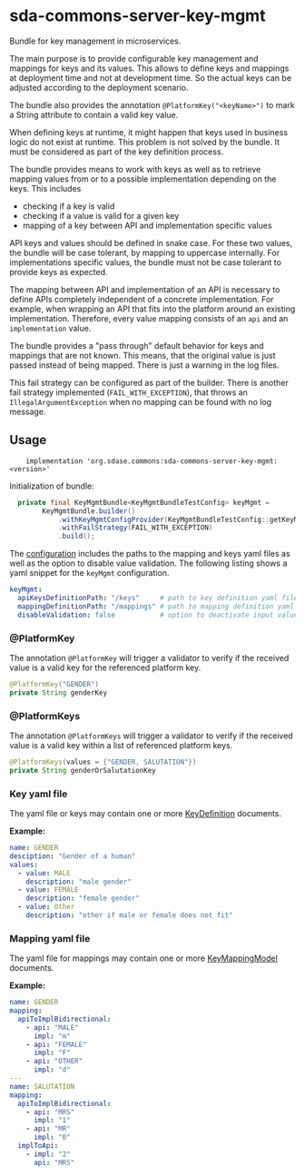 # sda-commons-server-key-mgmt
Bundle for key management in microservices.

The main purpose is to provide configurable key management and mappings for keys and its values.
This allows to define keys and mappings at deployment time and not at development time. 
So the actual keys can be adjusted according to the deployment scenario.

The bundle also provides the annotation `@PlatformKey("<keyName>")` to mark a String attribute to contain a valid key value.

When defining keys at runtime, it might happen that keys used in business logic do not exist at runtime. 
This problem is not solved by the bundle. 
It must be considered as part of the key definition process. 

The bundle provides means to work with keys as well as to retrieve mapping values from or to a possible implementation depending on the keys.
This includes
  * checking if a key is valid
  * checking if a value is valid for a given key
  * mapping of a key between API and implementation specific values

API keys and values should be defined in snake case. For these two values, the bundle will be case tolerant, by mapping to uppercase internally.
For implementations specific values, the bundle must not be case tolerant to provide keys as expected.

The mapping between API and implementation of an API is necessary to define APIs completely independent of a concrete implementation.
For example, when wrapping an API that fits into the platform around an existing implementation.
Therefore, every value mapping consists of an `api` and an `implementation` value. 

The bundle provides a "pass through" default behavior for keys and mappings that are not known.
This means, that the original value is just passed instead of being mapped. There is just a warning in the log files.

This fail strategy can be configured as part of the builder. There is another fail strategy implemented (`FAIL_WITH_EXCEPTION`),
that throws an `IllegalArgumentException` when no mapping can be found with no log message.

## Usage
```
    implementation 'org.sdase.commons:sda-commons-server-key-mgmt:<version>'
```

Initialization of bundle:
```java    
  private final KeyMgmtBundle<KeyMgmtBundleTestConfig> keyMgmt =
        KeyMgmtBundle.builder()
            .withKeyMgmtConfigProvider(KeyMgmtBundleTestConfig::getKeyMgmt)
            .withFailStrategy(FAIL_WITH_EXCEPTION)
            .build();
```

The [configuration](https://github.com/SDA-SE/sda-dropwizard-commons/tree/master/sda-commons-server-key-mgmt/src/main/java/org/sdase/commons/keymgmt/config/KeyMgmtConfig.java) includes the paths to the mapping and keys yaml files as well as the option to disable value validation.
The following listing shows a yaml snippet for the `keyMgmt` configuration. 
```yaml
keyMgmt:
  apiKeysDefinitionPath: "/keys"     # path to key definition yaml files
  mappingDefinitionPath: "/mappings" # path to mapping definition yaml files
  disableValidation: false           # option to deactivate input value validation for keys. Default: false
```

### @PlatformKey
The annotation `@PlatformKey` will trigger a validator to verify if the received value is a valid key for the referenced platform key.
```java
@PlatformKey("GENDER")
private String genderKey
```

### @PlatformKeys
The annotation `@PlatformKeys` will trigger a validator to verify if the received value is a valid key within a list of referenced platform keys.
```java
@PlatformKeys(values = {"GENDER, SALUTATION"})
private String genderOrSalutationKey
```

### Key yaml file
The yaml file or keys may contain one or more [KeyDefinition](https://github.com/SDA-SE/sda-dropwizard-commons/tree/master/sda-commons-server-key-mgmt/src/main/java/org/sdase/commons/keymgmt/model/KeyDefinition.java) documents.

__Example:__
```yaml
name: GENDER
desciption: "Gender of a human"
values:
  - value: MALE
    description: "male gender"
  - value: FEMALE
    description: "female gender"
  - value: Other
    description: "other if male or female does not fit"
```

### Mapping yaml file
The yaml file for mappings may contain one or more [KeyMappingModel](https://github.com/SDA-SE/sda-dropwizard-commons/tree/master/sda-commons-server-key-mgmt/src/main/java/org/sdase/commons/keymgmt/model/KeyMappingModel.java) documents.

__Example:__
```yaml
name: GENDER
mapping:
  apiToImplBidirectional:
    - api: "MALE"
      impl: "m"
    - api: "FEMALE"
      impl: "F"
    - api: "OTHER"
      impl: "d"
---
name: SALUTATION
mapping:
  apiToImplBidirectional:
    - api: "MRS"
      impl: "1"
    - api: "MR"
      impl: "0"
  implToApi:
    - impl: "2"
      api: "MRS"
```
